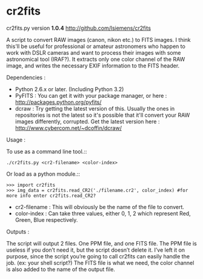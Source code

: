 cr2fits
=======

cr2fits.py version **1.0.4**
http://github.com/lsiemens/cr2fits

A script to convert RAW images (canon, nikon etc.) to FITS images. I think this'll be useful for professional or amateur astronomers who happen to work with DSLR cameras and want to process their images with some astronomical tool (IRAF?).
It extracts only one color channel of the RAW image, and writes the necessary EXIF information to the FITS header.

Dependencies :

- Python 2.6.x or later. (Including Python 3.2)
- PyFITS : You can get it with your package manager, or here : http://packages.python.org/pyfits/
- dcraw : Try getting the latest version of this. Usually the ones in repositories is not the latest so it's possible that it'll convert your RAW images differently, corrupted. Get the latest version here : http://www.cybercom.net/~dcoffin/dcraw/

Usage : 

To use as a command line tool.::

    ./cr2fits.py <cr2-filename> <color-index>

Or load as a python module.::

    >>> import cr2fits
    >>> img_data = cr2fits.read_CR2('./filename.cr2', color_index) #for more info enter cr2fits.read_CR2?

- cr2-filename : This will obviously be the name of the file to convert.
- color-index : Can take three values, either 0, 1, 2 which represent Red, Green, Blue respectively.

Outputs :

The script will output 2 files. One PPM file, and one FITS file. The PPM file is useless if you don’t need it, but the script doesn’t delete it. I’ve left it on purpose, since the script you’re going to call cr2fits can easily handle the job. (ex: your shell script?) The FITS file is what we need, the color channel is also added to the name of the output file.
